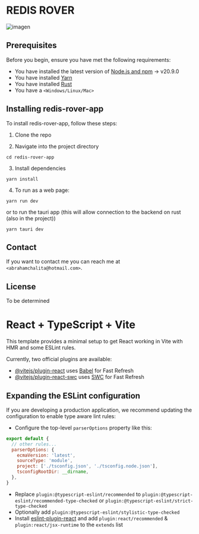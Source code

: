 # REDIS ROVER

![imagen](https://github.com/AbrahamChalita/redis-rover-app/assets/54871116/f0d5bf93-8574-4aea-bd5a-4930fb0715c1)


## Prerequisites

Before you begin, ensure you have met the following requirements:

- You have installed the latest version of [Node.js and npm](https://nodejs.org/en/download/) -> v20.9.0
- You have installed [Yarn](https://yarnpkg.com/getting-started/install)
- You have installed [Rust](https://www.rust-lang.org/tools/install)
- You have a `<Windows/Linux/Mac>` 

## Installing redis-rover-app

To install redis-rover-app, follow these steps:

1. Clone the repo

2. Navigate into the project directory

```
cd redis-rover-app
```

3. Install dependencies

```
yarn install
```

4. To run as a web page:

```
yarn run dev
```

or to run the tauri app (this will allow connection to the backend on rust (also in the project))

```
yarn tauri dev
```

## Contact

If you want to contact me you can reach me at `<abrahamchalita@hotmail.com>`.

## License

To be determined



# React + TypeScript + Vite

This template provides a minimal setup to get React working in Vite with HMR and some ESLint rules.

Currently, two official plugins are available:

- [@vitejs/plugin-react](https://github.com/vitejs/vite-plugin-react/blob/main/packages/plugin-react/README.md) uses [Babel](https://babeljs.io/) for Fast Refresh
- [@vitejs/plugin-react-swc](https://github.com/vitejs/vite-plugin-react-swc) uses [SWC](https://swc.rs/) for Fast Refresh

## Expanding the ESLint configuration

If you are developing a production application, we recommend updating the configuration to enable type aware lint rules:

- Configure the top-level `parserOptions` property like this:

```js
export default {
  // other rules...
  parserOptions: {
    ecmaVersion: 'latest',
    sourceType: 'module',
    project: ['./tsconfig.json', './tsconfig.node.json'],
    tsconfigRootDir: __dirname,
  },
}
```

- Replace `plugin:@typescript-eslint/recommended` to `plugin:@typescript-eslint/recommended-type-checked` or `plugin:@typescript-eslint/strict-type-checked`
- Optionally add `plugin:@typescript-eslint/stylistic-type-checked`
- Install [eslint-plugin-react](https://github.com/jsx-eslint/eslint-plugin-react) and add `plugin:react/recommended` & `plugin:react/jsx-runtime` to the `extends` list
